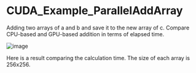 # CUDA_Example_ParallelAddArray
Adding two arrays of a and b and save it to the new array of c.
Compare CPU-based and GPU-based addition in terms of elapsed time.

![image](https://user-images.githubusercontent.com/46568621/235588014-a69ddc65-4742-4624-9c30-798c74861bcd.png)

Here is a result comparing the calculation time. The size of each array is 256x256.
